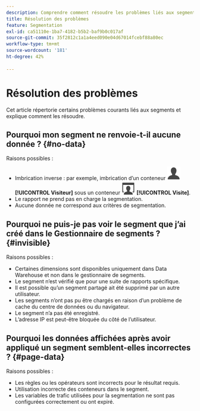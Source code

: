 ```yaml
---
description: Comprendre comment résoudre les problèmes liés aux segments.
title: Résolution des problèmes
feature: Segmentation
exl-id: ca51110e-1ba7-4182-b5b2-baf9b0c017af
source-git-commit: 35f2812c1a1a4eed090e04d67014fcebf88a80ec
workflow-type: tm+mt
source-wordcount: '181'
ht-degree: 42%

---
```


# Résolution des problèmes

Cet article répertorie certains problèmes courants liés aux segments et explique comment les résoudre.

<!-- Looks like this is not part anymore of the current UI.

## Error: "Incompatible elements in this segment" {#incompatible}

This error occurs when you try to save a segment in the Data Warehouse folder where the segment contains elements not compatible with Data Warehouse. To resolve this error, do one of two things:

* Save the segment in a different folder 
* Remove or change the incompatible portions of the segment.

-->

## Pourquoi mon segment ne renvoie-t-il aucune donnée ?  {#no-data}

Raisons possibles :

* Imbrication inverse : par exemple, imbrication d’un conteneur ![Utilisateur](/help/assets/icons/User.svg) **[!UICONTROL Visiteur]** sous un conteneur ![Visite](/help/assets/icons/Visit.svg) **[!UICONTROL Visite]**.
* Le rapport ne prend pas en charge la segmentation.
* Aucune donnée ne correspond aux critères de segmentation.

## Pourquoi ne puis-je pas voir le segment que j’ai créé dans le Gestionnaire de segments ? {#invisible}

Raisons possibles :

* Certaines dimensions sont disponibles uniquement dans Data Warehouse et non dans le gestionnaire de segments.
* Le segment n’est vérifié que pour une suite de rapports spécifique.
* Il est possible qu’un segment partagé ait été supprimé par un autre utilisateur.
* Les segments n’ont pas pu être chargés en raison d’un problème de cache du centre de données ou du navigateur.
* Le segment n’a pas été enregistré.
* L’adresse IP est peut-être bloquée du côté de l’utilisateur.

## Pourquoi les données affichées après avoir appliqué un segment semblent-elles incorrectes ? {#page-data}

Raisons possibles :

* Les règles ou les opérateurs sont incorrects pour le résultat requis.
* Utilisation incorrecte des conteneurs dans le segment.
* Les variables de trafic utilisées pour la segmentation ne sont pas configurées correctement ou ont expiré.
